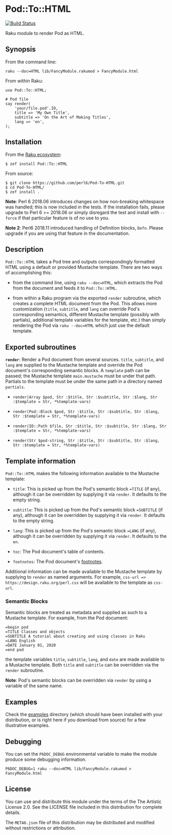 Pod::To::HTML
=============

[![Build Status](https://travis-ci.org/perl6/Pod-To-HTML.svg?branch=master)](https://travis-ci.org/perl6/Pod-To-HTML)

Raku module to render Pod as HTML.

Synopsis
--------

From the command line:

    raku --doc=HTML lib/FancyModule.rakumod > FancyModule.html

From within Raku:

    use Pod::To::HTML;

    # Pod file
    say render(
        'your/file.pod'.IO,
        title => 'My Own Title',
        subtitle => 'On the Art of Making Titles',
        lang => 'en',
    );

Installation
------------

From the [Raku ecosystem](https://modules.raku.org):

    $ zef install Pod::To::HTML

From source:

    $ git clone https://github.com/perl6/Pod-To-HTML.git
    $ cd Pod-To-HTML/
    $ zef install .

**Note**: Perl 6 2018.06 introduces changes on how non-breaking whitespace was handled; this is now included in the tests. If the installation fails, please upgrade to Perl 6 >= 2018.06 or simply disregard the test and install with `--force` if that particular feature is of no use to you.

**Note 2**: Perl6 2018.11 introduced handling of Definition blocks, `Defn`. Please upgrade if you are using that feature in the documentation.

Description
-----------

`Pod::To::HTML` takes a Pod tree and outputs correspondingly formatted HTML using a default or provided Mustache template. There are two ways of accomplishing this:

  * from the command line, using `raku --doc=HTML`, which extracts the Pod from the document and feeds it to `Pod::To::HTML`.

  * from within a Raku program via the exported `render` subroutine, which creates a complete HTML document from the Pod. This allows more customization (`title`, `subtitle`, and `lang` can override Pod's corresponding semantics, different Mustache template (possibly with partials), additional template variables for the template, etc.) than simply rendering the Pod via `raku --doc=HTML` which just use the default template.

Exported subroutines
--------------------

**`render`**: Render a Pod document from several sources. `title`, `subtitle`, and `lang` are supplied to the Mustache template and override the Pod document's corresponding semantic blocks. A `template` path can be passed; the Mustache template `main.mustache` must be under that path. Partials to the template must be under the same path in a directory named `partials`.

  * `render(Array $pod, Str :$title, Str :$subtitle, Str :$lang, Str :$template = Str, *%template-vars)`

  * `render(Pod::Block $pod, Str :$title, Str :$subtitle, Str :$lang, Str :$template = Str, *%template-vars)`

  * `render(IO::Path $file, Str :$title, Str :$subtitle, Str :$lang, Str :$template = Str, *%template-vars)`

  * `render(Str $pod-string, Str :$title, Str :$subtitle, Str :$lang, Str :$template = Str, *%template-vars)`

Template information
--------------------

`Pod::To::HTML` makes the following information available to the Mustache template:

  * `title`: This is picked up from the Pod's semantic block `=TITLE` (if any), although it can be overridden by supplying it via `render`. It defaults to the empty string.

  * `subtitle`: This is picked up from the Pod's semantic block `=SUBTITLE` (if any), although it can be overridden by supplying it via `render`. It defaults to the empty string.

  * `lang`: This is picked up from the Pod's semantic block `=LANG` (if any), although it can be overridden by supplying it via `render`. It defaults to the `en`.

  * `toc`: The Pod document's table of contents.

  * `footnotes`: The Pod document's [footnotes](https://docs.raku.org/language/pod#Notes).

Additional information can be made available to the Mustache template by supplying to `render` as named arguments. For example, `css-url => https://design.raku.org/perl.css` will be available to the template as `css-url`.

### Semantic Blocks

Semantic blocks are treated as metadata and supplied as such to a Mustache template. For example, from the Pod document:

    =begin pod
    =TITLE Classes and objects
    =SUBTITLE A tutorial about creating and using classes in Raku
    =LANG English
    =DATE January 01, 2020
    =end pod

the template variables `title`, `subtitle`, `lang`, and `date` are made available to a Mustache template. Both `title` and `subtitle` can be overridden via the `render` subroutine.

**Note**: Pod's semantic blocks can be overridden via `render` by using a variable of the same name.

Examples
--------

Check the [examples](resources/examples/README.md) directory (which should have been installed with your distribution, or is right here if you download from source) for a few illustrative examples. 

Debugging
---------

You can set the `P6DOC_DEBUG` environmental variable to make the module produce some debugging information.

    P6DOC_DEBUG=1 raku --doc=HTML lib/FancyModule.rakumod > FancyModule.html

License
-------

You can use and distribute this module under the terms of the The Artistic License 2.0. See the LICENSE file included in this distribution for complete details.

The `META6.json` file of this distribution may be distributed and modified without restrictions or attribution.

